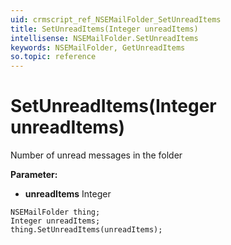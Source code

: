 ```yaml
---
uid: crmscript_ref_NSEMailFolder_SetUnreadItems
title: SetUnreadItems(Integer unreadItems)
intellisense: NSEMailFolder.SetUnreadItems
keywords: NSEMailFolder, GetUnreadItems
so.topic: reference
---
```


# SetUnreadItems(Integer unreadItems)

Number of unread messages in the folder

**Parameter:** 
 - **unreadItems** Integer

```crmscript
NSEMailFolder thing;
Integer unreadItems;
thing.SetUnreadItems(unreadItems);
```


